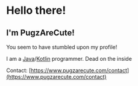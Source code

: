 # Hello there!

## I'm PugzAreCute!

You seem to have stumbled upon my profile!

I am a [Java](https://java.com/)/[Kotlin](https://kotlinlang.org/) programmer.
Dead on the inside

Contact: [https://www.pugzarecute.com/contact](https://www.pugzarecute.com/contact)
